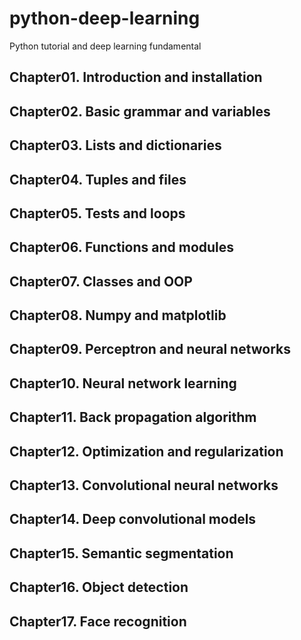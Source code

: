 # python-deep-learning
Python tutorial and deep learning fundamental

## Chapter01. Introduction and installation
## Chapter02. Basic grammar and variables
## Chapter03. Lists and dictionaries
## Chapter04. Tuples and files
## Chapter05. Tests and loops
## Chapter06. Functions and modules
## Chapter07. Classes and OOP
## Chapter08. Numpy and matplotlib
## Chapter09. Perceptron and neural networks
## Chapter10. Neural network learning
## Chapter11. Back propagation algorithm
## Chapter12. Optimization and regularization
## Chapter13. Convolutional neural networks
## Chapter14. Deep convolutional models
## Chapter15. Semantic segmentation
## Chapter16. Object detection
## Chapter17. Face recognition